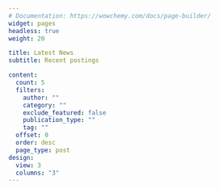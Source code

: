 ```yaml
---
# Documentation: https://wowchemy.com/docs/page-builder/
widget: pages
headless: true
weight: 20

title: Latest News
subtitle: Recent postings

content:
  count: 5
  filters:
    author: ""
    category: ""
    exclude_featured: false
    publication_type: ""
    tag: ""
  offset: 0
  order: desc
  page_type: post
design:
  view: 3
  columns: "3"
---
```

